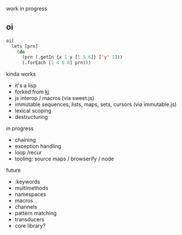 work in progress


oi
---

```lisp
oi(
  lets [prn] 
    (do
      (prn (.getIn {x 1 y [1 5 6]} ['y' 1]))
      (.forEach [1 4 6 8] prn)))
```

kinda works

- it's a lisp
- forked from [ki](http://ki-lang.org)
- js interop / macros (via sweet.js)
- immutable sequences, lists, maps, sets, cursors (via immutable.js)
- lexical scoping
- destructuring 

in progress 

- chaining 
- exception handling 
- loop /recur
- tooling: source maps / browserify / node 

future

- :keywords
- multimethods
- namespaces
- macros 
- channels
- pattern matching 
- transducers
- core library?